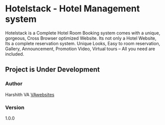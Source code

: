 # Hotelstack - Hotel Management system

Hotelstack is a Complete Hotel Room Booking system comes with a unique, gorgeous, Cross Browser optimized Website. Its not only a Hotel Website, Its a complete reservation system. Unique Looks, Easy to room reservation, Gallery, Announcement, Promotion Video, Virtual tours – All you need are included.

## Project is Under Development

### Author

Harshith VA
[VAwebsites](http://www.vawebsites.in)

### Version

1.0.0

